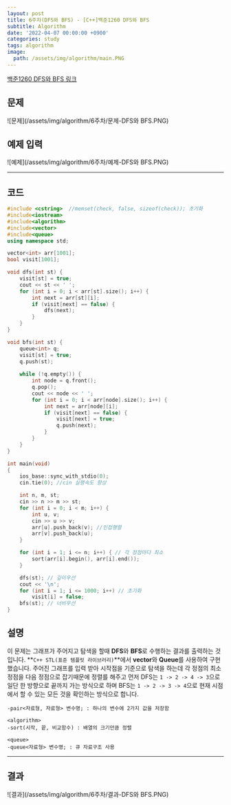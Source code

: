 ```yaml
---
layout: post
title: 6주차(DFS와 BFS) - [C++]백준1260 DFS와 BFS
subtitle: Algorithm
date: '2022-04-07 00:00:00 +0900'
categories: study
tags: algorithm
image:
  path: /assets/img/algorithm/main.PNG
---
```


[백준1260 DFS와 BFS 링크](https://www.acmicpc.net/problem/1260)

<!--more-->

## 문제
![문제](/assets/img/algorithm/6주차/문제-DFS와 BFS.PNG)

## 예제 입력
![예제](/assets/img/algorithm/6주차/예제-DFS와 BFS.PNG)

---

## 코드
```cpp
#include <cstring>  //memset(check, false, sizeof(check)); 초기화
#include<iostream>
#include<algorithm>
#include<vector>
#include<queue>
using namespace std;

vector<int> arr[1001];
bool visit[1001];

void dfs(int st) { 
    visit[st] = true;
    cout << st << ' ';
    for (int i = 0; i < arr[st].size(); i++) {
        int next = arr[st][i];
        if (visit[next] == false) {
            dfs(next);
        }
    }
}

void bfs(int st) {
    queue<int> q;
    visit[st] = true;
    q.push(st);
    
    while (!q.empty()) {
        int node = q.front();
        q.pop();
        cout << node << ' ';
        for (int i = 0; i < arr[node].size(); i++) {
            int next = arr[node][i];
            if (visit[next] == false) {
                visit[next] = true;
                q.push(next);
            }
        }
    }
}

int main(void)
{
    ios_base::sync_with_stdio(0);
    cin.tie(0); //cin 실행속도 향상

    int n, m, st;
    cin >> n >> m >> st;
    for (int i = 0; i < m; i++) {
        int u, v;
        cin >> u >> v;
        arr[u].push_back(v); //인접행렬
        arr[v].push_back(u);
    }

    for (int i = 1; i <= n; i++) { // 각 정점마다 최소
        sort(arr[i].begin(), arr[i].end());
    }

    dfs(st); // 깊이우선
    cout << '\n';
    for (int i = 1; i <= 1000; i++) // 초기화
        visit[i] = false;
    bfs(st); // 너비우선
}
```
## 설명
 이 문제는 그래프가 주어지고 탐색을 할때 **DFS**와 **BFS**로 수행하는 결과를 출력하는 것입니다.
 **`C++ STL(표준 템플릿 라이브러리)`**에서 **vector**와 **Queue**를 사용하여 구현했습니다.
 주어진 그래프를 입력 받아 시작점을 기준으로 탐색을 하는데 각 정점의 최소정점을 다음 정점으로 잡기때문에 정렬를 해주고 먼저 DFS는 `1 -> 2 -> 4 -> 3`으로 일단 한 방향으로 끝까지 가는 방식으로 하며 BFS는 `1 -> 2 -> 3 -> 4`으로 현재 시점에서 할 수 있는 모든 것을 확인하는 방식으로 합니다.
```
-pair<자료형, 자료형> 변수명; : 하나의 변수에 2가지 값을 저장함

<algorithm>
-sort(시작, 끝, 비교함수) : 배열의 크기만큼 정렬

<queue>
-queue<자료형> 변수명; : 큐 자료구조 사용
```
---

## 결과
![결과](/assets/img/algorithm/6주차/결과-DFS와 BFS.PNG)